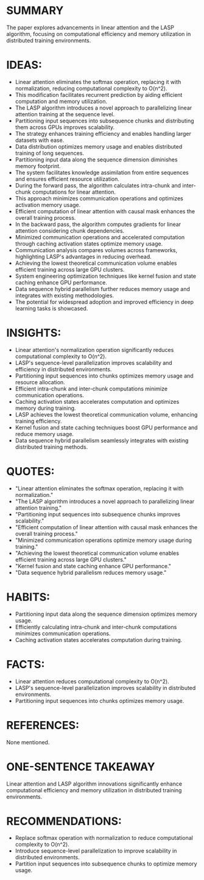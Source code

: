 # SUMMARY
The paper explores advancements in linear attention and the LASP algorithm, focusing on computational efficiency and memory utilization in distributed training environments.

# IDEAS:
- Linear attention eliminates the softmax operation, replacing it with normalization, reducing computational complexity to O(n^2).
- This modification facilitates recurrent prediction by aiding efficient computation and memory utilization.
- The LASP algorithm introduces a novel approach to parallelizing linear attention training at the sequence level.
- Partitioning input sequences into subsequence chunks and distributing them across GPUs improves scalability.
- The strategy enhances training efficiency and enables handling larger datasets with ease.
- Data distribution optimizes memory usage and enables distributed training of long sequences.
- Partitioning input data along the sequence dimension diminishes memory footprint.
- The system facilitates knowledge assimilation from entire sequences and ensures efficient resource utilization.
- During the forward pass, the algorithm calculates intra-chunk and inter-chunk computations for linear attention.
- This approach minimizes communication operations and optimizes activation memory usage.
- Efficient computation of linear attention with causal mask enhances the overall training process.
- In the backward pass, the algorithm computes gradients for linear attention considering chunk dependencies.
- Minimized communication operations and accelerated computation through caching activation states optimize memory usage.
- Communication analysis compares volumes across frameworks, highlighting LASP's advantages in reducing overhead.
- Achieving the lowest theoretical communication volume enables efficient training across large GPU clusters.
- System engineering optimization techniques like kernel fusion and state caching enhance GPU performance.
- Data sequence hybrid parallelism further reduces memory usage and integrates with existing methodologies.
- The potential for widespread adoption and improved efficiency in deep learning tasks is showcased.

# INSIGHTS:
- Linear attention's normalization operation significantly reduces computational complexity to O(n^2).
- LASP's sequence-level parallelization improves scalability and efficiency in distributed environments.
- Partitioning input sequences into chunks optimizes memory usage and resource allocation.
- Efficient intra-chunk and inter-chunk computations minimize communication operations.
- Caching activation states accelerates computation and optimizes memory during training.
- LASP achieves the lowest theoretical communication volume, enhancing training efficiency.
- Kernel fusion and state caching techniques boost GPU performance and reduce memory usage.
- Data sequence hybrid parallelism seamlessly integrates with existing distributed training methods.

# QUOTES:
- "Linear attention eliminates the softmax operation, replacing it with normalization."
- "The LASP algorithm introduces a novel approach to parallelizing linear attention training."
- "Partitioning input sequences into subsequence chunks improves scalability."
- "Efficient computation of linear attention with causal mask enhances the overall training process."
- "Minimized communication operations optimize memory usage during training."
- "Achieving the lowest theoretical communication volume enables efficient training across large GPU clusters."
- "Kernel fusion and state caching enhance GPU performance."
- "Data sequence hybrid parallelism reduces memory usage."

# HABITS:
- Partitioning input data along the sequence dimension optimizes memory usage.
- Efficiently calculating intra-chunk and inter-chunk computations minimizes communication operations.
- Caching activation states accelerates computation during training.

# FACTS:
- Linear attention reduces computational complexity to O(n^2).
- LASP's sequence-level parallelization improves scalability in distributed environments.
- Partitioning input sequences into chunks optimizes memory usage.

# REFERENCES:
None mentioned.

# ONE-SENTENCE TAKEAWAY
Linear attention and LASP algorithm innovations significantly enhance computational efficiency and memory utilization in distributed training environments.

# RECOMMENDATIONS:
- Replace softmax operation with normalization to reduce computational complexity to O(n^2).
- Introduce sequence-level parallelization to improve scalability in distributed environments.
- Partition input sequences into subsequence chunks to optimize memory usage.
